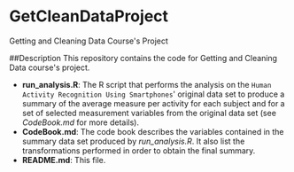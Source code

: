 # GetCleanDataProject
Getting and Cleaning Data Course's Project

##Description
This repository contains the code for Getting and Cleaning Data course's project.

+ **run_analysis.R**: The R script that performs the analysis on the `Human Activity Recognition Using Smartphones`' original data set to produce a summary of the average measure per activity for each subject and for a set of selected measurement variables from the original data set (see *CodeBook.md* for more details).
+ **CodeBook.md**: The code book describes the variables contained in the summary data set produced by *run_analysis.R*. It also list the transformations performed in order to obtain the final summary.
+ **README.md**: This file.

